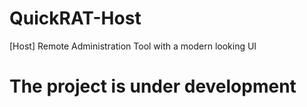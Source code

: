 # QuickRAT-Host
[Host] Remote Administration Tool with a modern looking UI

# The project is under development
